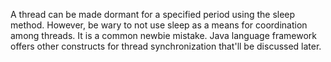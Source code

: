 A thread can be made dormant for a specified period using the sleep method. However, be wary to not use sleep as a means for coordination among threads. It is a common newbie mistake. Java language framework offers other constructs for thread synchronization that'll be discussed later.

